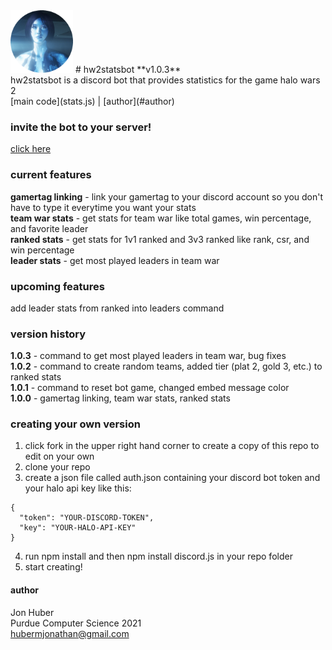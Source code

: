 <img src="assets/logo.png" alt="alt text" width="100px" height="100px">
# hw2statsbot
**v1.0.3**</br>
hw2statsbot is a discord bot that provides statistics for the game halo wars 2</br>
[main code](stats.js) | [author](#author)

### invite the bot to your server!
[click here](https://discordapp.com/oauth2/authorize?client_id=431499279782117386&scope=bot)
### current features
**gamertag linking** - link your gamertag to your discord account so you don't have to type it everytime you want your stats</br>
**team war stats** - get stats for team war like total games, win percentage, and favorite leader</br>
**ranked stats** - get stats for 1v1 ranked and 3v3 ranked like rank, csr, and win percentage</br>
**leader stats** - get most played leaders in team war
### upcoming features
add leader stats from ranked into leaders command
### version history
**1.0.3** - command to get most played leaders in team war, bug fixes</br>
**1.0.2** - command to create random teams, added tier (plat 2, gold 3, etc.) to ranked stats</br>
**1.0.1** - command to reset bot game, changed embed message color</br>
**1.0.0** - gamertag linking, team war stats, ranked stats
### creating your own version
1. click fork in the upper right hand corner to create a copy of this repo to edit on your own
2. clone your repo
3. create a json file called auth.json containing your discord bot token and your halo api key like this:
```
{
  "token": "YOUR-DISCORD-TOKEN",
  "key": "YOUR-HALO-API-KEY"
}
```
4. run npm install and then npm install discord.js in your repo folder
5. start creating!
#### author
Jon Huber</br>
Purdue Computer Science 2021</br>
[hubermjonathan@gmail.com](mailto:hubermjonathan@gmail.com)
